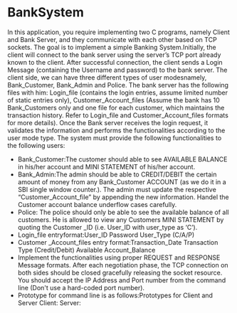# BankSystem
In  this  application,  you  require  implementing  two  C  programs,  namely  Client  and  Bank  Server,  and  they communicate with each other based on TCP sockets. The goal is to implement a simple Banking System.Initially, the client will connect to the bank server using the server’s TCP port already known to the client. After successful connection,  the  client  sends  a  Login  Message  (containing  the Username  and  password)  to the  bank server.  The client side,  we  can  have  three  different  types of user modesnamely,  Bank_Customer,  Bank_Admin and  Police.  The  bank  server  has  the  following  files  with  him:  Login_file  (contains  the  login  entries,  assume limited number of static entries only), Customer_Account_files (Assume the bank has 10 Bank_Customers only and   one   file   for   each   customer,   which   maintains   the   transaction   history.   Refer   to   Login_file   and Customer_Account_files formats for more details). Once the Bank server receives the login request, it validates the information and performs the functionalities according to the user mode type. The system must provide the following functionalities to the following users:
* Bank_Customer:The customer  should  able  to see AVAILABLE  BALANCE  in his/her  account  and  MINI STATEMENT of his/her account.
* Bank_Admin:The  admin  should  be  able  to  CREDIT/DEBIT  the  certain  amount  of  money  from  any Bank_Customer ACCOUNT (as we do it in a SBI single window counter.). The admin must update the respective “Customer_Account_file” by appending the new information. Handel the Customer account balance underflow cases carefully.
* Police: The  police  should  only  be  able  to  see  the  available  balance  of  all  customers.  He  is  allowed  to view any Customers MINI STATEMENT by quoting the Customer _ID (i.e. User_ID with user_type as ‘C’).
* Login_file entryformat:User_ID Password User_Type (C/A/P)
* Customer _Account_files entry format:Transaction_Date Transaction Type (Credit/Debit) Available Account_Balance
* Implement the functionalities using proper REQUEST and RESPONSE Message formats. After each negotiation phase, the TCP connection on both sides should be closed gracefully releasing the socket resource. You should accept  the  IP  Address  and  Port  number  from  the  command  line  (Don't  use  a  hard-coded  port  number). 
* Prototype for command line is as follows:Prototypes for Client and Server Client: <executable code><Server IP Address><Server Port number>Server: <executable code><Server Port number>
